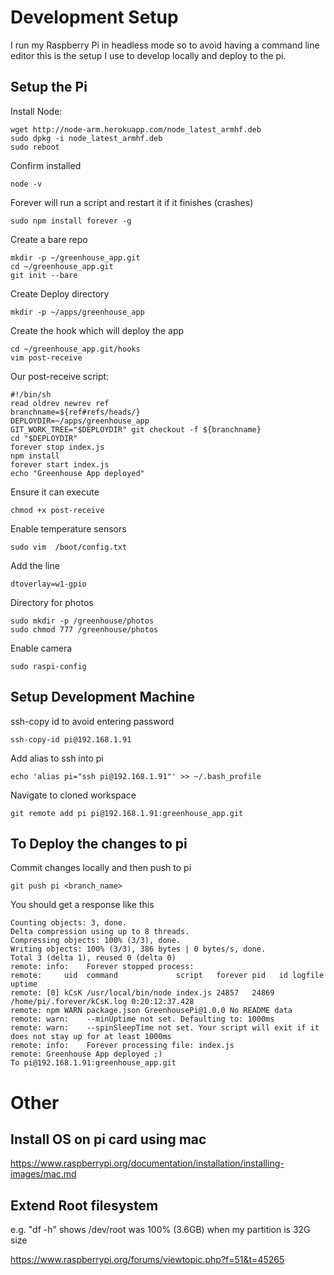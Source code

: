 Development Setup
=================

I run my Raspberry Pi in headless mode so to avoid having a command line editor this is the setup I use to develop locally and deploy to the pi.

Setup the Pi
------------
Install Node:

    wget http://node-arm.herokuapp.com/node_latest_armhf.deb 
    sudo dpkg -i node_latest_armhf.deb   
    sudo reboot
Confirm installed

    node -v   
Forever will run a script and restart it if it finishes (crashes)

    sudo npm install forever -g   
Create a bare repo

    mkdir -p ~/greenhouse_app.git
    cd ~/greenhouse_app.git
    git init --bare   
Create Deploy directory

    mkdir -p ~/apps/greenhouse_app
Create the hook which will deploy the app

    cd ~/greenhouse_app.git/hooks
    vim post-receive
Our post-receive script:

    #!/bin/sh
    read oldrev newrev ref
    branchname=${ref#refs/heads/}
    DEPLOYDIR=~/apps/greenhouse_app
    GIT_WORK_TREE="$DEPLOYDIR" git checkout -f ${branchname}
    cd "$DEPLOYDIR"
    forever stop index.js
    npm install
    forever start index.js
    echo "Greenhouse App deployed"   
Ensure it can execute

    chmod +x post-receive  
    
Enable temperature sensors

    sudo vim  /boot/config.txt
    
Add the line

    dtoverlay=w1-gpio
    
Directory for photos

    sudo mkdir -p /greenhouse/photos
    sudo chmod 777 /greenhouse/photos
    
Enable camera
    
    sudo raspi-config
    
Setup Development Machine
-------------------------
    
ssh-copy id to avoid entering password
    
    ssh-copy-id pi@192.168.1.91  
    
Add alias to ssh into pi

    echo 'alias pi="ssh pi@192.168.1.91"' >> ~/.bash_profile
    
Navigate to cloned workspace

    git remote add pi pi@192.168.1.91:greenhouse_app.git
To Deploy the changes to pi
---------------------------

Commit changes locally and then push to pi

    git push pi <branch_name>
You should get a response like this

    Counting objects: 3, done.
    Delta compression using up to 8 threads.
    Compressing objects: 100% (3/3), done.
    Writing objects: 100% (3/3), 386 bytes | 0 bytes/s, done.
    Total 3 (delta 1), reused 0 (delta 0)
    remote: info:    Forever stopped process:
    remote:     uid  command             script   forever pid   id logfile                    uptime         
    remote: [0] kCsK /usr/local/bin/node index.js 24857   24869    /home/pi/.forever/kCsK.log 0:20:12:37.428 
    remote: npm WARN package.json GreenhousePi@1.0.0 No README data
    remote: warn:    --minUptime not set. Defaulting to: 1000ms
    remote: warn:    --spinSleepTime not set. Your script will exit if it does not stay up for at least 1000ms
    remote: info:    Forever processing file: index.js
    remote: Greenhouse App deployed ;)
    To pi@192.168.1.91:greenhouse_app.git

    
Other
=====

Install OS on pi card using mac
-------------------------------

https://www.raspberrypi.org/documentation/installation/installing-images/mac.md

Extend Root filesystem
----------------------

e.g. "df -h" shows /dev/root was 100% (3.6GB) when my partition is 32G size

https://www.raspberrypi.org/forums/viewtopic.php?f=51&t=45265